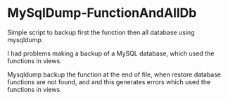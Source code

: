MySqlDump-FunctionAndAllDb
==========================

Simple script to backup first the function then all database using mysqldump. 

I had problems making a backup of a MySQL database, which used the functions in views. 

Mysqldump backup the function at the end of file, when restore database functions are not found, and and this generates
errors which used the functions in views. 
